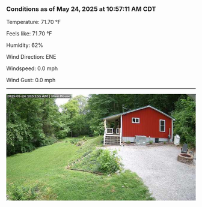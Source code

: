 ### Conditions as of May 24, 2025 at 10:57:11 AM CDT 

Temperature: 71.70 &deg;F

Feels like: 71.70 &deg;F

Humidity: 62%

Wind Direction: ENE

Windspeed: 0.0 mph

Wind Gust: 0.0 mph

---

<img src="./images/latest.jpeg"/>

